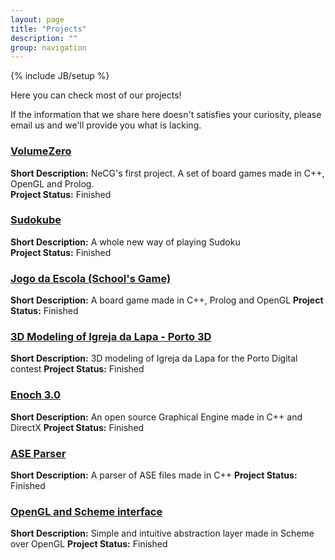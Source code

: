 ```yaml
---
layout: page
title: "Projects"
description: ""
group: navigation
---
```

{% include JB/setup %}

Here you can check most of our projects!

If the information that we share here doesn't satisfies your curiosity, please email us and we'll provide you what is lacking.

### [VolumeZero](http://paginas.fe.up.pt/~necg/node/35) ###
**Short Description:** NeCG's first project. A set of board games made in C++, OpenGL and Prolog.  
**Project Status:** Finished

### [Sudokube](http://paginas.fe.up.pt/~necg/node/34) ###
**Short Description:** A whole new way of playing Sudoku  
**Project Status:** Finished

### [Jogo da Escola (School's Game)](http://paginas.fe.up.pt/~necg/node/32) ###
**Short Description:** A board game made in C++, Prolog and OpenGL 
**Project Status:** Finished

### [3D Modeling of Igreja da Lapa - Porto 3D](http://paginas.fe.up.pt/~necg/node/31) ###
**Short Description:** 3D modeling of Igreja da Lapa for the Porto Digital contest 
**Project Status:** Finished

### [Enoch 3.0](http://paginas.fe.up.pt/~necg/node/30) ###
**Short Description:** An open source Graphical Engine made in C++ and DirectX 
**Project Status:** Finished

### [ASE Parser](http://paginas.fe.up.pt/~necg/node/29) ###
**Short Description:** A parser of ASE files made in C++ 
**Project Status:** Finished

### [OpenGL and Scheme interface](http://paginas.fe.up.pt/~necg/node/28) ###
**Short Description:** Simple and intuitive abstraction layer made in Scheme over OpenGL 
**Project Status:** Finished
